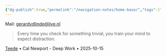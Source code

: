 ```yaml
---
{"dg-publish":true,"permalink":"/navigation-notes/home-base/","tags":["gardenEntry"],"noteIcon":"","created":"2025-10-02T18:10:01.621+02:00","updated":"2025-10-15T20:27:47.922+02:00"}
---
```



Mail: gerardvdlinde@live.nl

<div class="dg-focus-grid" style="grid-template-columns: repeat(2, minmax(240px, 1fr)); grid-auto-rows: 1fr;"><div class="dg-focus-card" style="height: 100%;"><blockquote class="dg-focus-quote">Every time you check for something trivial, you train your mind to expect distraction.</blockquote><div class="dg-focus-meta"><a class="dg-focus-link" href="#">Teede</a><span class="dg-focus-small"> • Cal Newport - Deep Work • 2025-10-15</span></div></div><div class="dg-focus-card" style="height: 100%;"><blockquote class="dg-focus-quote">Understanding is compression: if you can’t compress an idea, you don’t yet understand it.</blockquote><div class="dg-focus-meta"><a class="dg-focus-link" href="#">Atomic</a><span class="dg-focus-small"> • Andy Matuschak - Quantum Country • 2025-10-13</span></div></div><div class="dg-focus-card" style="height: 100%;"><blockquote class="dg-focus-quote">You become what you repeatedly tell yourself you are.</blockquote><div class="dg-focus-meta"><a class="dg-focus-link" href="#">Nooo</a><span class="dg-focus-small"> • James Clear - Atomic Habits • 2025-10-12</span></div></div><div class="dg-focus-card" style="height: 100%;"><blockquote class="dg-focus-quote">Between stimulus and response, there is a pause — that’s where choice lives.</blockquote><div class="dg-focus-meta"><a class="dg-focus-link" href="#">EEEDE</a><span class="dg-focus-small"> • Stoicism / Epictetus • 2025-10-10</span></div></div></div>

# Welcome to My Digital Garden
This is my digital garden that will grow with me with the things I want to do in my life. I am using this to store concepts, thoughts, ideas, memories, tools and all kinds of other things I use and want to keep. It could expand to things I want to present with projects when I come to them. It grows with how my brain works and what I use it for and I will try to make it more presentable trough time. 

### A story about me:
I have always had the struggle that I wanted to do more in my life and needed to surpass different boundaries that I have in my life because of myself and from others. The world is far more complex and different than any of us realize or dare to imagine it be. You never really know how the other person experiences the world and how they think and feel because of it. You can of course create some kind of close world view/perspective when you know them well, but it still isn't close to how they experience it. You don't have the same neural connections and development as they had. In summary: The world of other people is alien. 

So while everything is going on in the world I wanted to begin a checkpoint for my life that I will work out my values and knowledge on. 
This is called a [[digital garden\|digital garden]]. 


[Your values section - already written]

---

## Navigation

### 🧠 [[Navigation notes/The Mind\|The Mind]] 
*Thinking, psychology, learning, consciousness, perspectives*
Anything related to the brain and how people can think and experience anything. Also includes influences and effects on the experience of oneself. 
### 💪 [[Navigation notes/The Body\|The Body]]
*Health, nutrition, exercise, longevity, physical optimization*
What I am learning about the body and how I want to treat my own. I am going for health and capabilities. 
### 🔨 [[Navigation notes/The Workshop\|The Workshop]]
*Projects, builds, creations, experiments*
Projects I am working on and anything I am trying. 
### ⚙️ [[Navigation notes/Technical Knowledge\|Technical Knowledge]]
*Networks, security, hardware, software, systems*
This could come from anywhere. This is knowledge about any system, physical thing and stuff that isn't human but is real. 
### 🌐 [[Navigation notes/Social\|Social]]
*People, communication, relationships, culture, influence*
A list of stuff that is from or about other people. Could be both an about page created by anyone or summarized by me. 
### 🌱 [[Navigation notes/Personal Hub\|Personal Hub]]
*My story, memories, values, identity, growth*
All stuff personal to and about me. 

### 🚀 [[Navigation notes/Exploration\|Exploration]]
*Future plans, bucket list, seeds, experiments*
More for personal use. Things I am looking foreward too doing and or picking up. This content isn't finalized. 

### 📚 [[Navigation notes/The Library\|The Library]]
*All books, videos, articles, quotes, podcasts across all domains*
Anything from the outside will be stored here as a note link to that specific place.
Rule: As long as it is something not curated by me or changed in any way by me you can find it here. 

### 🔗 [[Navigation notes/Systems\|Systems]]
*My workflows, methods, personal systems*
Actual final notes of importance by me. This is what I distilled with my mind. 


### 💡 [[Navigation notes/All Concepts\|All Concepts]]
*The meaning we gave to everything and what we thought into existence*
These are mostly used for me to clear things up and explain what meaning I used for stuff. 

---

## Discovery

### Recently Active
| Note                                                                                      | Updated                    | Tags                                              |
| ----------------------------------------------------------------------------------------- | -------------------------- | ------------------------------------------------- |
| [[Navigation notes/_Home Base\|_Home Base]]                                            | 8:27 PM - October 15, 2025 | <ul></ul>                                         |
| [[Garden/Focus/Teede\|Teede]]                                                          | 8:11 PM - October 15, 2025 | <ul></ul>                                         |
| [[Garden/Focus/Nooo\|Nooo]]                                                            | 8:11 PM - October 15, 2025 | <ul></ul>                                         |
| [[Garden/Focus/EEEDE\|EEEDE]]                                                          | 8:11 PM - October 15, 2025 | <ul></ul>                                         |
| [[Garden/Focus/Atomic\|Atomic]]                                                        | 8:11 PM - October 15, 2025 | <ul></ul>                                         |
| [[Focus\|Focus]]                                                                       | 8:08 PM - October 15, 2025 | <ul></ul>                                         |
| [[Focus Archive\|Focus Archive]]                                                       | 7:59 PM - October 15, 2025 | <ul></ul>                                         |
| [[Double meanings\|Double meanings]]                                                   | 5:36 PM - October 15, 2025 | <ul></ul>                                         |
| [[Many notes and files/Events/Examen Topdesk KT3\|Examen Topdesk KT3]]                 | 4:17 PM - October 14, 2025 | <ul><li>#event</li><li>#education</li></ul>       |
| [[Examen 15 October\|Examen 15 October]]                                               | 4:11 PM - October 14, 2025 | <ul></ul>                                         |
| [[Many notes and files/06-Personal Hub/Do I believe in god\|Do I believe in god]]      | 4:10 PM - October 14, 2025 | <ul><li>#spirituality</li><li>#religion</li></ul> |
| [[Many notes and files/08-The Library/Video/Video by I Am Rey 2\|Video by I Am Rey 2]] | 4:10 PM - October 14, 2025 | <ul><li>#video</li><li>#spirituality</li></ul>    |
| [[Many notes and files/08-The Library/Books/Sublimia Syndrome\|Sublimia Syndrome]]     | 2:36 PM - October 14, 2025 | <ul><li>#book</li></ul>                           |
| [[Tags\|Tags]]                                                                         | 2:30 PM - October 14, 2025 | <ul></ul>                                         |
| [[Many notes and files/_templates/Basic note template\|Basic note template]]           | 2:20 PM - October 14, 2025 | <ul></ul>                                         |

{ .block-language-dataview}`

### Most Connected

| Note                                                                                                               | Connections | Links Out |
| ------------------------------------------------------------------------------------------------------------------ | ----------- | --------- |
| [[Many notes and files/06-Personal Hub/Do I believe in god\|Do I believe in god]]                               | 1           | 0         |
| [[Many notes and files/Concepts/Body first living\|Body first living]]                                          | 1           | 0         |
| [[Many notes and files/Concepts/Radical alignment\|Radical alignment]]                                          | 1           | 0         |
| [[img/_attachments/_Excalidraw/Add to Site.excalidraw\|Add to Site.excalidraw]]                                 | 1           | 0         |
| [[img/_attachments/_Excalidraw/Drawing 2025-05-14 21.37.21.excalidraw\|Drawing 2025-05-14 21.37.21.excalidraw]] | 1           | 0         |
| [[Navigation notes/Exploration\|Exploration]]                                                                   | 1           | 0         |
| [[Navigation notes/Personal Hub\|Personal Hub]]                                                                 | 1           | 0         |
| [[Navigation notes/All Concepts\|All Concepts]]                                                                 | 1           | 0         |
| [[Navigation notes/Social\|Social]]                                                                             | 1           | 0         |
| [[Navigation notes/Technical Knowledge\|Technical Knowledge]]                                                   | 1           | 0         |

{ .block-language-dataview}

### Random Discovery


| Explore This                            |
| --------------------------------------- |
| [[Double meanings\|Double meanings]] |

{ .block-language-dataview}

---

## Current Focus

[Manually updated - 3-5 things you're actively working on]

- [[Current project or concept\|Current project or concept]]
- [[Current learning focus\|Current learning focus]]
- [[Current experiment\|Current experiment]]

---

## Quick Access

### By Status

- [[Seeds & Ideas\|Seeds & Ideas]] - Early thoughts waiting to grow
- [[Active Work\|Active Work]] - What's in progress now
- [[Core Knowledge\|Core Knowledge]] - My foundational thinking
- [[Needs Attention\|Needs Attention]] - Notes needing review or connection

### By Type

- [[Navigation notes/All Concepts\|All Concepts]]
- [[All Practices\|All Practices]]
- [[All Tools\|All Tools]]
- [[All Questions\|All Questions]]

---

## Garden Stats

| Status | Count |
| ------ | ----- |
| 📄     | 82    |
| 📄     | 29    |
| 📄     | 9     |
| 📄     | 6     |
| 📄     | 5     |
| 📄     | 2     |
| 📄     | 1     |
| 📄     | 1     |
| 📄     | 1     |
| 📄     | 1     |
| 📄     | 1     |
| 📄     | 1     |
| 📄     | 1     |
| 📄     | 1     |
| 📄     | 1     |
| 📄     | 1     |

{ .block-language-dataview}

---

So while everything is going on in the world 

> [!note] 🌿 Things I value:
> Being open
> Thinking in perspectives
> Pushing boundaries
> 

I want to do new [[Things in my daily life to strive to the person I want to become\|Things in my daily life to strive to the person I want to become]]. These things are what gives me meaning and what makes me feel good about myself. 

---

> [!tip] ✨ Note Ideas to write about and create✨
> 1. [[System thinking\|System thinking]]:
> Try to make this an note in which you describe what it is and what you do with it and use it for. 
> 2. [[Many notes and files/Concepts/Body first living\|Body first living]]
> Maak hiervoor een eet schema en benoem dit body first living. Vertel ook wat over jezelf en waar jij doorheen bent geweest kwa eten en je kunt hier dingen naar toe linken zoals Brian Johnson of andere dingen. Schrijf ook een waarom/redenering voor waarom je dit allemaal kiest. 
> 3. [[Many notes and files/Concepts/Radical alignment\|Radical alignment]]
> 
> [[Working to always improve\|Working to always improve]]
> [[World views and perspectives\|World views and perspectives]]
> [[Psychology\|Psychology]]
> [[Learning\|Learning]]
> [[Favorite music\|Favorite music]]
> [[Feelings and what creates/influences them\|Feelings and what creates/influences them]]
> [[Looking out for in the Future\|Looking out for in the Future]]
> A folder/note for unstructured thoughts that I still need to connect somewhere when I find the right connection. 
> A note that displays all the future stuff I am looking out for. 
> 



> [!warning] ⚠️ Proper learning and study structure
> 1. Projects
> 2. Subject study
> 3. Quotes 
> 4. 

Studying brain
Studying Thinking patterns
Sometimes understanding new perspectives
Studying influences of feeling

Sometimes studying from people and learning from them

Sometimes learning about a subject like Switches and Firewalls/Fortigates

Sometimes learning to pick up a new hobby. But sometimes a hobby or something I want to pick up could also be for a purpose of upping my skills and abilities in a broad way. 

1. I am thinking about maybe having a section that is important to: People, brains, Neural networks, efficiency, perspectives, feelings, Psychology.

Could this one fit the gap of health and exercise? 

2. Another note for physical things like: Firewalls/Switches, Cars, House things, buildings, computers, technologies, 

3. Projects is something separate and that is fine. 

4. Bucket list of what I want to do or try in my life. Maybe add things to it with tags? 
: CPR, 
Quora: So, to the main point: I was saved by friends who knew CPR. Go take a CPR class. Seriously, GO TAKE A CPR CLASS. You don't want to be fumbling around like an idiot if you face a situation like this.

Maybe I should have notes that capture ideas I want to work out or start on. Something like: seeds I come across online and I keep in the pocket that is Obsidian to plant whenever I come too it. 













































test